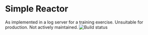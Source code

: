 # Simple Reactor
As implemented in a log server for a training exercise.
Unsuitable for production. Not actively maintained.
![Build status](https://github.com/marcomas2000/simple_reactor/actions/workflows/cmake.yml/badge.svg)

